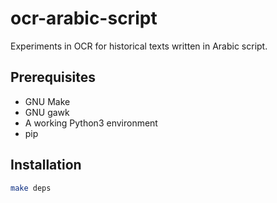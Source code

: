 # ocr-arabic-script
Experiments in OCR for historical texts written in Arabic script.

## Prerequisites
 * GNU Make
 * GNU gawk
 * A working Python3 environment
 * pip

## Installation
```bash
make deps
```

